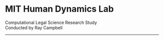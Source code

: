 # MIT Human Dynamics Lab 
Computational Legal Science Research Study   
Conducted by Ray Campbell 

-----

